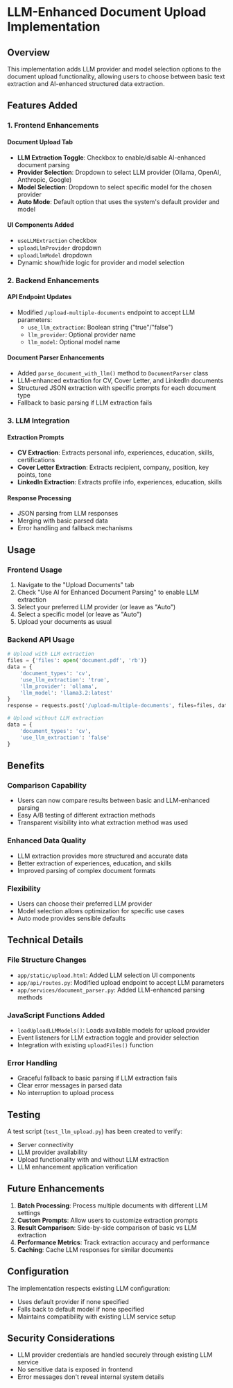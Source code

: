 # LLM-Enhanced Document Upload Implementation

## Overview

This implementation adds LLM provider and model selection options to the document upload functionality, allowing users to choose between basic text extraction and AI-enhanced structured data extraction.

## Features Added

### 1. Frontend Enhancements

#### Document Upload Tab
- **LLM Extraction Toggle**: Checkbox to enable/disable AI-enhanced document parsing
- **Provider Selection**: Dropdown to select LLM provider (Ollama, OpenAI, Anthropic, Google)
- **Model Selection**: Dropdown to select specific model for the chosen provider
- **Auto Mode**: Default option that uses the system's default provider and model

#### UI Components Added
- `useLLMExtraction` checkbox
- `uploadLlmProvider` dropdown
- `uploadLlmModel` dropdown
- Dynamic show/hide logic for provider and model selection

### 2. Backend Enhancements

#### API Endpoint Updates
- Modified `/upload-multiple-documents` endpoint to accept LLM parameters:
  - `use_llm_extraction`: Boolean string ("true"/"false")
  - `llm_provider`: Optional provider name
  - `llm_model`: Optional model name

#### Document Parser Enhancements
- Added `parse_document_with_llm()` method to `DocumentParser` class
- LLM-enhanced extraction for CV, Cover Letter, and LinkedIn documents
- Structured JSON extraction with specific prompts for each document type
- Fallback to basic parsing if LLM extraction fails

### 3. LLM Integration

#### Extraction Prompts
- **CV Extraction**: Extracts personal info, experiences, education, skills, certifications
- **Cover Letter Extraction**: Extracts recipient, company, position, key points, tone
- **LinkedIn Extraction**: Extracts profile info, experiences, education, skills

#### Response Processing
- JSON parsing from LLM responses
- Merging with basic parsed data
- Error handling and fallback mechanisms

## Usage

### Frontend Usage
1. Navigate to the "Upload Documents" tab
2. Check "Use AI for Enhanced Document Parsing" to enable LLM extraction
3. Select your preferred LLM provider (or leave as "Auto")
4. Select a specific model (or leave as "Auto")
5. Upload your documents as usual

### Backend API Usage
```python
# Upload with LLM extraction
files = {'files': open('document.pdf', 'rb')}
data = {
    'document_types': 'cv',
    'use_llm_extraction': 'true',
    'llm_provider': 'ollama',
    'llm_model': 'llama3.2:latest'
}
response = requests.post('/upload-multiple-documents', files=files, data=data)

# Upload without LLM extraction
data = {
    'document_types': 'cv',
    'use_llm_extraction': 'false'
}
```

## Benefits

### Comparison Capability
- Users can now compare results between basic and LLM-enhanced parsing
- Easy A/B testing of different extraction methods
- Transparent visibility into what extraction method was used

### Enhanced Data Quality
- LLM extraction provides more structured and accurate data
- Better extraction of experiences, education, and skills
- Improved parsing of complex document formats

### Flexibility
- Users can choose their preferred LLM provider
- Model selection allows optimization for specific use cases
- Auto mode provides sensible defaults

## Technical Details

### File Structure Changes
- `app/static/upload.html`: Added LLM selection UI components
- `app/api/routes.py`: Modified upload endpoint to accept LLM parameters
- `app/services/document_parser.py`: Added LLM-enhanced parsing methods

### JavaScript Functions Added
- `loadUploadLLMModels()`: Loads available models for upload provider
- Event listeners for LLM extraction toggle and provider selection
- Integration with existing `uploadFiles()` function

### Error Handling
- Graceful fallback to basic parsing if LLM extraction fails
- Clear error messages in parsed data
- No interruption to upload process

## Testing

A test script (`test_llm_upload.py`) has been created to verify:
- Server connectivity
- LLM provider availability
- Upload functionality with and without LLM extraction
- LLM enhancement application verification

## Future Enhancements

1. **Batch Processing**: Process multiple documents with different LLM settings
2. **Custom Prompts**: Allow users to customize extraction prompts
3. **Result Comparison**: Side-by-side comparison of basic vs LLM extraction
4. **Performance Metrics**: Track extraction accuracy and performance
5. **Caching**: Cache LLM responses for similar documents

## Configuration

The implementation respects existing LLM configuration:
- Uses default provider if none specified
- Falls back to default model if none specified
- Maintains compatibility with existing LLM service setup

## Security Considerations

- LLM provider credentials are handled securely through existing LLM service
- No sensitive data is exposed in frontend
- Error messages don't reveal internal system details 